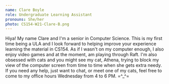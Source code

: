 ```yaml
---
name: Clare Boyle
role: Undergraduate Learning Assistant
pronouns: She/her
photo: CS154-W21-Clare-B.png
---
```


Hiya! My name Clare and I'm a senior in Computer Science. This is my first time being a ULA and I look forward to helping improve your experience learning the material in CS154. As if I wasn't on my computer enough, I also enjoy video games and at the moment, am playing through Raft. I'm also obsessed with cats and you might see my cat, Athena, trying to block my view of the computer screen from time to time when she gets extra needy. If you need any help, just want to chat, or meet one of my cats, feel free to come to my office hours Wednesday from 4 to 6 PM. =^_^=
